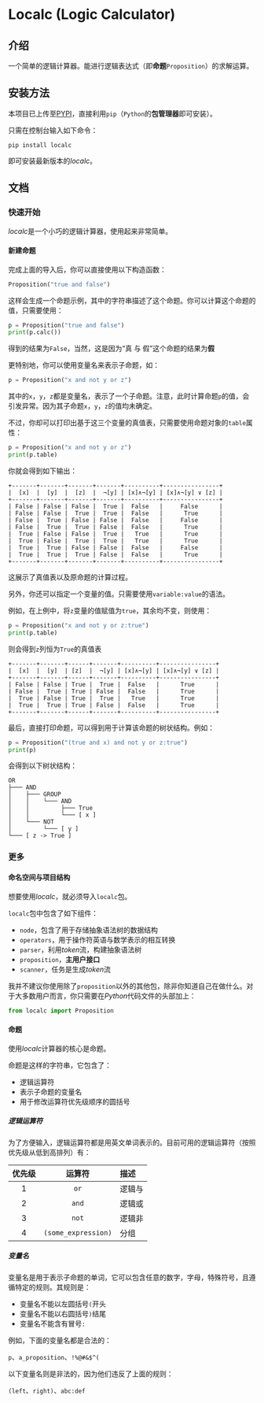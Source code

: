 # Localc (Logic Calculator)

## 介绍
一个简单的逻辑计算器。能进行逻辑表达式（即**命题**```Proposition```）的求解运算。

## 安装方法

本项目已上传至[PYPI](https://pypi.org/project/localc/)，直接利用```pip```（```Python```的**包管理器**即可安装）。

只需在控制台输入如下命令：

```
pip install localc
```

即可安装最新版本的*localc*。

## 文档

### 快速开始

*localc*是一个小巧的逻辑计算器，使用起来非常简单。

#### 新建命题

完成上面的导入后，你可以直接使用以下构造函数：

```python
Proposition("true and false")
```

这样会生成一个命题示例，其中的字符串描述了这个命题。你可以计算这个命题的值，只需要使用：

```python
p = Proposition("true and false")
print(p.calc())
```

得到的结果为```False```，当然，这是因为“真 与 假”这个命题的结果为**假**

更特别地，你可以使用变量名来表示子命题，如：

```python
p = Proposition("x and not y or z")
```

其中的```x```，```y```，```z```都是变量名，表示了一个子命题。注意，此时计算命题```p```的值，会引发异常。因为其子命题```x```，```y```，```z```的值均未确定。

不过，你却可以打印出基于这三个变量的真值表，只需要使用命题对象的```table```属性：

```python
p = Proposition("x and not y or z")
print(p.table)
```

你就会得到如下输出：

```
+-------+-------+-------+-------+----------+----------------+
|  [x]  |  [y]  |  [z]  |  ¬[y] | [x]∧¬[y] | [x]∧¬[y] ∨ [z] |
+-------+-------+-------+-------+----------+----------------+
| False | False | False |  True |  False   |     False      |
| False | False |  True |  True |  False   |      True      |
| False |  True | False | False |  False   |     False      |
| False |  True |  True | False |  False   |      True      |
|  True | False | False |  True |   True   |      True      |
|  True | False |  True |  True |   True   |      True      |
|  True |  True | False | False |  False   |     False      |
|  True |  True |  True | False |  False   |      True      |
+-------+-------+-------+-------+----------+----------------+
```

这展示了真值表以及原命题的计算过程。

另外，你还可以指定一个变量的值。只需要使用```variable:value```的语法。

例如，在上例中，将```z```变量的值赋值为```true```，其余均不变，则使用：

```python
p = Proposition("x and not y or z:true")
print(p.table)
```

则会得到```z```列恒为```True```的真值表

```
+-------+-------+------+-------+----------+----------------+
|  [x]  |  [y]  | [z]  |  ¬[y] | [x]∧¬[y] | [x]∧¬[y] ∨ [z] |
+-------+-------+------+-------+----------+----------------+
| False | False | True |  True |  False   |      True      |
| False |  True | True | False |  False   |      True      |
|  True | False | True |  True |   True   |      True      |
|  True |  True | True | False |  False   |      True      |
+-------+-------+------+-------+----------+----------------+
```

最后，直接打印命题，可以得到用于计算该命题的树状结构。例如：

```python
p = Proposition("(true and x) and not y or z:true")
print(p)
```

会得到以下树状结构：

```
OR
├─── AND
│    ├─── GROUP
│    │    └─── AND
│    │         ├─── True
│    │         └─── [ x ]
│    └─── NOT
│         └─── [ y ]
└─── [ z -> True ]
```

### 更多

#### 命名空间与项目结构

想要使用*localc*，就必须导入```localc```包。

```localc```包中包含了如下组件：

- ```node```，包含了用于存储抽象语法树的数据结构
- ```operators```，用于操作符英语与数学表示的相互转换
- ```parser```，利用*token*流，构建抽象语法树
- ```proposition```，**主用户接口**
- ```scanner```，任务是生成*token*流

我并不建议你使用除了```proposition```以外的其他包，除非你知道自己在做什么。对于大多数用户而言，你只需要在*Python*代码文件的头部加上：

```python
from localc import Proposition
```

#### 命题

使用*localc*计算器的核心是命题。

命题是这样的字符串，它包含了：

- 逻辑运算符
- 表示子命题的变量名
- 用于修改运算符优先级顺序的圆括号

##### 逻辑运算符

为了方便输入，逻辑运算符都是用英文单词表示的。目前可用的逻辑运算符（按照优先级从低到高排列）有：

|    优先级     |            运算符            | 描述     |
|:----------:|:-------------------------:|:-------|
|     1      |         ```or```          | 逻辑与    |
|     2      |         ```and```         | 逻辑或    |
|     3      |         ```not```         | 逻辑非    |
|     4      |  ```(some_expression)```  | 分组     |

##### 变量名

变量名是用于表示子命题的单词，它可以包含任意的数字，字母，特殊符号，且遵循特定的规则。其规则是：

- 变量名不能以左圆括号```(```开头
- 变量名不能以右圆括号```)```结尾
- 变量名不能含有冒号```:```

例如，下面的变量名都是合法的：

```p```、```a_proposition```、```!%@#&$^(```

以下变量名则是非法的，因为他们违反了上面的规则：

```(left```、```right)```、```abc:def```

